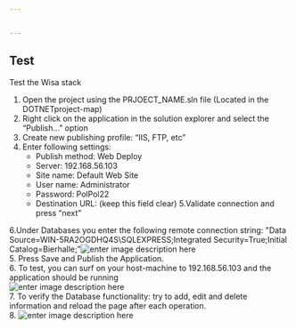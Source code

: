 ```yaml
---


---
```


<h2 id="test">Test</h2>
<p>Test the Wisa stack</p>
<ol>
<li>Open the project using the PRJOECT_NAME.sln file (Located in the DOTNETproject-map)</li>
<li>Right click on the application in the solution explorer and select the “Publish…” option</li>
<li>Create new publishing profile: “IIS, FTP, etc”</li>
<li>Enter following settings:
<ul>
<li>Publish method: Web Deploy</li>
<li>Server: 192.168.56.103</li>
<li>Site name: Default Web Site</li>
<li>User name: Administrator</li>
<li>Password: PolPol22</li>
<li>Destination URL: (keep this field clear) 5.Validate connection and press “next”</li>
</ul>
</li>
</ol>
<p>6.Under Databases you enter the following remote connection string: "Data Source=WIN-5RA2OGDHQ4S\SQLEXPRESS;Integrated Security=True;Initial Catalog=Bierhalle;"<img src="https://i.imgur.com/rEapDcU.png" alt="enter image description here"><br>
5.  Press Save and Publish the Application.<br>
6.  To test, you can surf on your host-machine to 192.168.56.103 and the application should be running<br>
<img src="https://i.imgur.com/MUkCOry.png" alt="enter image description here"><br>
7.  To verify the Database functionality: try to add, edit and delete information and reload the page after each operation.<br>
8. <img src="https://i.imgur.com/9zC6zwg.png" alt="enter image description here"></p>


